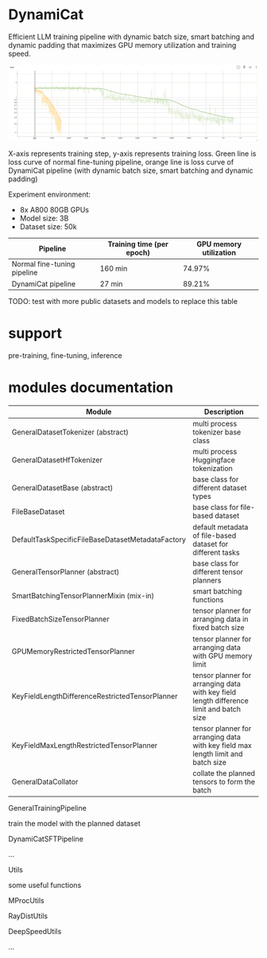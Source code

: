 
# DynamiCat

Efficient LLM training pipeline with dynamic batch size, smart batching and dynamic padding that maximizes GPU memory utilization and training speed.


![compare_loss_curve.png](img%2Fcompare_loss_curve.png)

X-axis represents training step, y-axis represents training loss. Green line is loss curve of normal fine-tuning pipeline, orange line is loss curve of DynamiCat pipeline (with dynamic batch size, smart batching and dynamic padding)


Experiment environment:
- 8x A800 80GB GPUs
- Model size: 3B
- Dataset size: 50k

| Pipeline                    | Training time (per epoch) | GPU memory utilization |
|-----------------------------|---------------------------|------------------------|
| Normal fine-tuning pipeline | 160 min                   | 74.97%                 |
| DynamiCat pipeline          | 27 min                    | 89.21%                 |

TODO: test with more public datasets and models to replace this table 


# support
pre-training, fine-tuning, inference


# modules documentation

| Module                                            | Description                                                                             |
|---------------------------------------------------|-----------------------------------------------------------------------------------------|
| GeneralDatasetTokenizer (abstract)                | multi process tokenizer base class                                                      |
| GeneralDatasetHfTokenizer                         | multi process Huggingface tokenization                                                  |
| GeneralDatasetBase (abstract)                     | base class for different dataset types                                                  |
| FileBaseDataset                                   | base class for file-based dataset                                                       |
| DefaultTaskSpecificFileBaseDatasetMetadataFactory | default metadata of file-based dataset  for different tasks                             |
| GeneralTensorPlanner (abstract)                   | base class for different tensor planners                                                |
| SmartBatchingTensorPlannerMixin  (mix-in)         | smart batching functions                                                                |
| FixedBatchSizeTensorPlanner                       | tensor planner for arranging data in fixed batch size                                   |
| GPUMemoryRestrictedTensorPlanner                  | tensor planner for arranging data with GPU memory limit                                 |
| KeyFieldLengthDifferenceRestrictedTensorPlanner   | tensor planner for arranging data with key field length difference limit and batch size |
| KeyFieldMaxLengthRestrictedTensorPlanner          | tensor planner for arranging data with key field max length limit and batch size        |
| GeneralDataCollator                               | collate the planned tensors to form the batch                                           |





 GeneralTrainingPipeline

train the model with the planned dataset

 DynamiCatSFTPipeline

...

Utils

some useful functions

 MProcUtils

 RayDistUtils

 DeepSpeedUtils

...